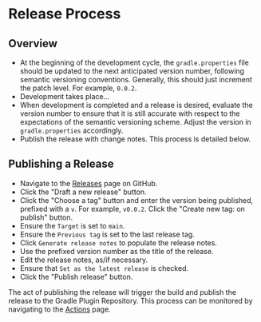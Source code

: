 # Release Process

## Overview

- At the beginning of the development cycle, the `gradle.properties` file should be updated to
  the next anticipated version number, following semantic versioning conventions.  Generally,
  this should just increment the patch level.  For example, `0.0.2`.
- Development takes place...
- When development is completed and a release is desired, evaluate the version number to ensure
  that it is still accurate with respect to the expectations of the semantic versioning scheme.
  Adjust the version in `gradle.properties` accordingly.
- Publish the release with change notes.  This process is detailed below.

## Publishing a Release

- Navigate to the [Releases](https://github.com/eBay/graph-analytics-plugin/releases) page on
  GitHub.
- Click the "Draft a new release" button.
- Click the "Choose a tag" button and enter the version being published, prefixed with a `v`.
  For example, `v0.0.2`.  Click the "Create new tag: on publish" button.
- Ensure the `Target` is set to `main`.
- Ensure the `Previous tag` is set to the last release tag.
- Click `Generate release notes` to populate the release notes.
- Use the prefixed version number as the title of the release.
- Edit the release notes, as/if necessary.
- Ensure that `Set as the latest release` is checked.
- Click the "Publish release" button.

The act of publishing the release will trigger the build and publish the release to the Gradle
Plugin Repository.  This process can be monitored by navigating to the
[Actions](https://github.com/eBay/graph-analytics-plugin/actions) page.